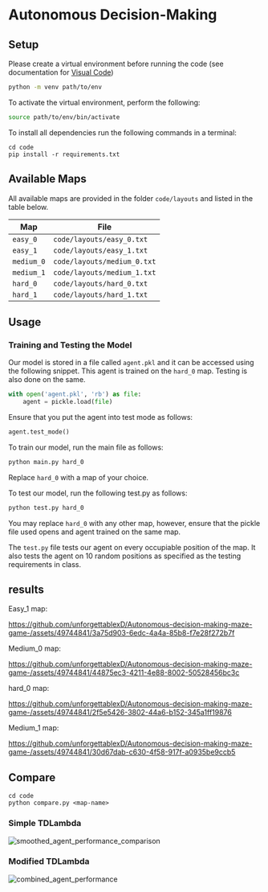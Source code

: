 # Autonomous Decision-Making

## Setup


Please create a virtual environment before running the code (see documentation for [Visual Code](https://code.visualstudio.com/docs/python/environments))

```bash
python -m venv path/to/env
```

To activate the virtual environment, perform the following:

```bash
source path/to/env/bin/activate
```

To install all dependencies run the following commands in a terminal:
```
cd code
pip install -r requirements.txt
```

## Available Maps

All available maps are provided in the folder `code/layouts` and listed in the table below.

| Map   		| File                      |
|---------------|---------------------------|
| `easy_0`      | `code/layouts/easy_0.txt` |
| `easy_1`      | `code/layouts/easy_1.txt` |
| `medium_0`    | `code/layouts/medium_0.txt` |
| `medium_1`    | `code/layouts/medium_1.txt` |
| `hard_0`      | `code/layouts/hard_0.txt` |
| `hard_1`      | `code/layouts/hard_1.txt` |


## Usage

### Training and Testing the Model

Our model is stored in a file called `agent.pkl` and it can be accessed using the following snippet. This agent is trained on the `hard_0` map. Testing is also done on the same.

```python
with open('agent.pkl', 'rb') as file:
    agent = pickle.load(file)
```

Ensure that you put the agent into test mode as follows:

```python
agent.test_mode()
```

To train our model, run the main file as follows:

```bash
python main.py hard_0
```

Replace `hard_0` with a map of your choice.

To test our model, run the following test.py as follows:

```bash
python test.py hard_0
```

You may replace `hard_0` with any other map, however, ensure that the pickle file used opens and agent trained on the same map.

The `test.py` file tests our agent on every occupiable position of the map. It also tests the agent on 10 random positions as specified as the testing requirements in class.


## results

Easy_1 map:

https://github.com/unforgettablexD/Autonomous-decision-making-maze-game-/assets/49744841/3a75d903-6edc-4a4a-85b8-f7e28f272b7f

Medium_0 map:

https://github.com/unforgettablexD/Autonomous-decision-making-maze-game-/assets/49744841/44875ec3-4211-4e88-8002-50528456bc3c

hard_0 map:

https://github.com/unforgettablexD/Autonomous-decision-making-maze-game-/assets/49744841/2f5e5426-3802-44a6-b152-345a1ff19876


Medium_1 map:

https://github.com/unforgettablexD/Autonomous-decision-making-maze-game-/assets/49744841/30d67dab-c630-4f58-917f-a0935be9ccb5


## Compare

```
cd code
python compare.py <map-name>
```
### Simple TDLambda
![smoothed_agent_performance_comparison](https://github.com/unforgettablexD/Autonomous-decision-making-maze-game-/assets/49744841/1a9e841a-6797-4dc6-9746-30398aaf117d)


### Modified TDLambda
![combined_agent_performance](https://github.com/unforgettablexD/Autonomous-decision-making-maze-game-/assets/49744841/2351c06b-1a05-4dc4-a8cd-996cd279509d)


